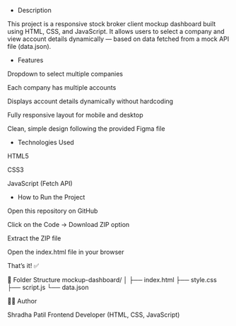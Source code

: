 * Description

This project is a responsive stock broker client mockup dashboard built using HTML, CSS, and JavaScript.
It allows users to select a company and view account details dynamically — based on data fetched from a mock API file (data.json).

* Features

Dropdown to select multiple companies

Each company has multiple accounts

Displays account details dynamically without hardcoding

Fully responsive layout for mobile and desktop

Clean, simple design following the provided Figma file

* Technologies Used

HTML5

CSS3

JavaScript (Fetch API)

* How to Run the Project

Open this repository on GitHub

Click on the Code → Download ZIP option

Extract the ZIP file

Open the index.html file in your browser

That’s it! ✅

📁 Folder Structure
mockup-dashboard/
│
├── index.html
├── style.css
├── script.js
└── data.json

👩‍💻 Author

Shradha Patil
Frontend Developer (HTML, CSS, JavaScript)
